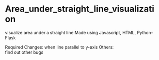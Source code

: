 # Area_under_straight_line_visualization
visualize area under a straight line
Made using Javascript, HTML, Python-Flask

Required Changes:
  when line parallel to y-axis
Others:  
  find out other bugs
